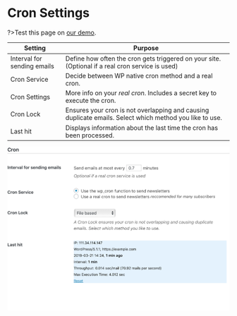 # Cron Settings

?>Test this page on [our demo](https://demo.mailster.co/wp-admin/edit.php?post_type=newsletter&page=mailster_settings#cron).

Setting | Purpose
--- | ---
Interval for sending emails | Define how often the cron gets triggered on your site. (Optional if a real cron service is used)
Cron Service | Decide between WP native cron method and a real cron.
Cron Settings | More info on your _real cron_. Includes a secret key to execute the cron.
Cron Lock | Ensures your cron is not overlapping and causing duplicate emails. Select which method you like to use.
Last hit | Displays information about the last time the cron has been processed.

![Cron Settings Screen](/assets/settings-cron.png)

